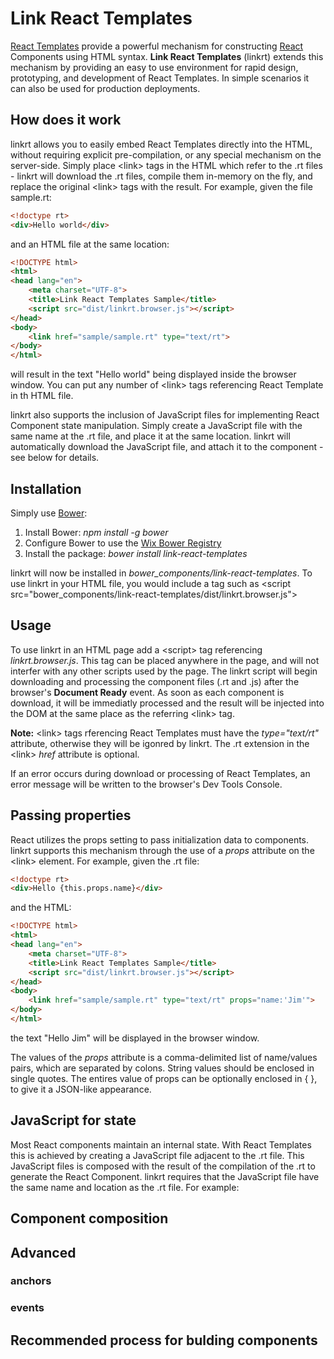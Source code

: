 # Link React Templates

[React Templates](https://github.com/wix/react-templates) provide a powerful mechanism for constructing [React](http://facebook.github.io/react/index.html) Components using HTML syntax. **Link React Templates** (linkrt) extends this mechanism by providing an easy to use environment for rapid design, prototyping, and development of React Templates. In simple scenarios it can also be used for production deployments.

## How does it work
linkrt allows you to easily embed React Templates directly into the HTML, without requiring explicit pre-compilation, or any special mechanism on the server-side. Simply place &lt;link&gt; tags in the HTML which refer to the .rt files - linkrt will download the .rt files, compile them in-memory on the fly, and replace the original &lt;link&gt; tags with the result. For example, given the file sample.rt:

```html
<!doctype rt>
<div>Hello world</div>
```
and an HTML file at the same location:

```html
<!DOCTYPE html>
<html>
<head lang="en">
    <meta charset="UTF-8">
    <title>Link React Templates Sample</title>
    <script src="dist/linkrt.browser.js"></script>
</head>
<body>
    <link href="sample/sample.rt" type="text/rt">
</body>
</html>
```
will result in the text "Hello world" being displayed inside the browser window. You can put any number of &lt;link&gt; tags referencing React Template in th HTML file.

linkrt also supports the inclusion of JavaScript files for implementing React Component state manipulation. Simply create a JavaScript file with the same name at the .rt file, and place it at the same location. linkrt will automatically download the JavaScript file, and attach it to the component - see below for details.

## Installation
Simply use [Bower](http://bower.io/):

1. Install Bower: *npm install -g bower*
2. Configure Bower to use the [Wix Bower Registry](http://kb.wixpress.com/display/dashboard/Creating+a+bower+component)
2. Install the package: *bower install link-react-templates*

linkrt will now be installed in *bower_components/link-react-templates*. To use linkrt in your HTML file, you would include a tag such as &lt;script src="bower_components/link-react-templates/dist/linkrt.browser.js"&gt;

## Usage
To use linkrt in an HTML page add a &lt;script&gt; tag referencing *linkrt.browser.js*. This tag can be placed anywhere in the page, and will not interfer with any other scripts used by the page. The linkrt script will begin downloading and processing the component files (.rt and .js) after the browser's **Document Ready** event. As soon as each component is download, it will be immediatly processed and the result will be injected into the DOM at the same place as the referring &lt;link&gt; tag.

**Note:** &lt;link&gt; tags rferencing React Templates must have the *type="text/rt"* attribute, otherwise they will be igonred by linkrt. The .rt extension in the &lt;link&gt; *href* attribute is optional.

If an error occurs during download or processing of React Templates, an error message will be written to the browser's Dev Tools Console.

## Passing properties
React utilizes the props setting to pass initialization data to components. linkrt supports this mechanism through the use of a *props* attribute on the &lt;link&gt; element. For example, given the .rt file:

```html
<!doctype rt>
<div>Hello {this.props.name}</div>
```
and the HTML:

```html
<!DOCTYPE html>
<html>
<head lang="en">
    <meta charset="UTF-8">
    <title>Link React Templates Sample</title>
    <script src="dist/linkrt.browser.js"></script>
</head>
<body>
    <link href="sample/sample.rt" type="text/rt" props="name:'Jim'">
</body>
</html>
```
the text "Hello Jim" will be displayed in the browser window.

The values of the *props* attribute is a comma-delimited list of name/values pairs, which are separated by colons. String values should be enclosed in single quotes. The entires value of props can be optionally enclosed in { }, to give it a JSON-like appearance.

## JavaScript for state
Most React components maintain an internal state. With React Templates this is achieved by creating a JavaScript file adjacent to the .rt file. This JavaScript files is composed with the result of the compilation of the .rt to generate the React Component. linkrt requires that the JavaScript file have the same name and location as the .rt file. For example:



## Component composition

## Advanced

### anchors

### events

## Recommended process for bulding components
